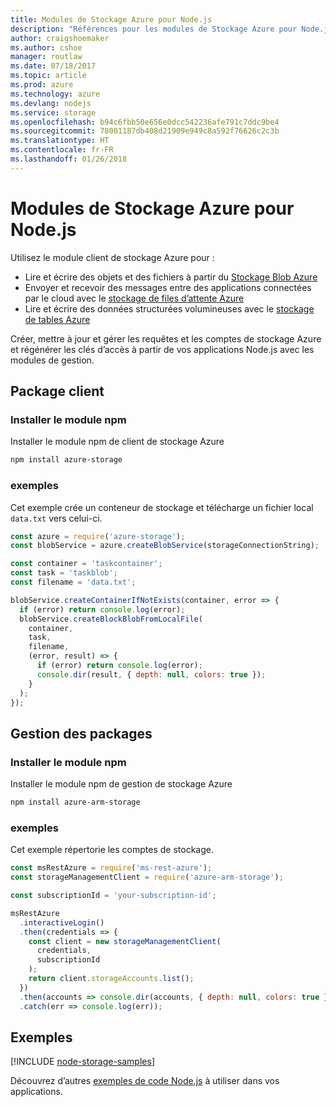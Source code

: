 ```yaml
---
title: Modules de Stockage Azure pour Node.js
description: "Références pour les modules de Stockage Azure pour Node.js"
author: craigshoemaker
ms.author: cshoe
manager: routlaw
ms.date: 07/18/2017
ms.topic: article
ms.prod: azure
ms.technology: azure
ms.devlang: nodejs
ms.service: storage
ms.openlocfilehash: b94c6fbb50e656e0dcc542236afe791c7ddc9be4
ms.sourcegitcommit: 78001187db408d21909e949c8a592f76626c2c3b
ms.translationtype: HT
ms.contentlocale: fr-FR
ms.lasthandoff: 01/26/2018
---
```

# <a name="azure-storage-modules-for-nodejs"></a>Modules de Stockage Azure pour Node.js

Utilisez le module client de stockage Azure pour :

- Lire et écrire des objets et des fichiers à partir du [Stockage Blob Azure](https://docs.microsoft.com/azure/storage/storage-nodejs-how-to-use-blob-storage)
- Envoyer et recevoir des messages entre des applications connectées par le cloud avec le [stockage de files d’attente Azure](https://docs.microsoft.com/azure/storage/storage-nodejs-how-to-use-queues)
- Lire et écrire des données structurées volumineuses avec le [stockage de tables Azure](https://docs.microsoft.com/azure/storage/storage-nodejs-how-to-use-table-storage)

Créer, mettre à jour et gérer les requêtes et les comptes de stockage Azure et régénérer les clés d’accès à partir de vos applications Node.js avec les modules de gestion.

## <a name="client-package"></a>Package client

### <a name="install-the-npm-module"></a>Installer le module npm

Installer le module npm de client de stockage Azure

```bash
npm install azure-storage
```

### <a name="example"></a>exemples

Cet exemple crée un conteneur de stockage et télécharge un fichier local `data.txt` vers celui-ci.

```javascript
const azure = require('azure-storage');
const blobService = azure.createBlobService(storageConnectionString);

const container = 'taskcontainer';
const task = 'taskblob';
const filename = 'data.txt';

blobService.createContainerIfNotExists(container, error => {
  if (error) return console.log(error);
  blobService.createBlockBlobFromLocalFile(
    container,
    task,
    filename,
    (error, result) => {
      if (error) return console.log(error);
      console.dir(result, { depth: null, colors: true });
    }
  );
});
```

## <a name="management-package"></a>Gestion des packages

### <a name="install-the-npm-module"></a>Installer le module npm 

Installer le module npm de gestion de stockage Azure

```bash
npm install azure-arm-storage
```

### <a name="example"></a>exemples

Cet exemple répertorie les comptes de stockage.

```javascript
const msRestAzure = require('ms-rest-azure');
const storageManagementClient = require('azure-arm-storage');

const subscriptionId = 'your-subscription-id';

msRestAzure
  .interactiveLogin()
  .then(credentials => {
    const client = new storageManagementClient(
      credentials,
      subscriptionId
    );
    return client.storageAccounts.list();
  })
  .then(accounts => console.dir(accounts, { depth: null, colors: true }))
  .catch(err => console.log(err));
```

## <a name="samples"></a>Exemples

[!INCLUDE [node-storage-samples](../docs-ref-conceptual/includes/storage-samples.md)]

Découvrez d’autres [exemples de code Node.js](https://azure.microsoft.com/resources/samples/?platform=nodejs) à utiliser dans vos applications.
